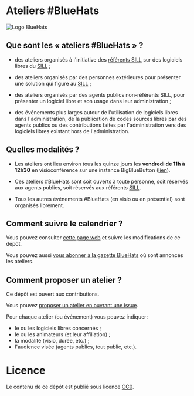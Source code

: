 Ateliers #BlueHats
======

![Logo BlueHats](https://www.numerique.gouv.fr/uploads/Visuel_article_Rejoignez%20la%20communaut%C3%A9%20Bluehats.jpg)

## Que sont les « ateliers #BlueHats » ?

- des ateliers organisés à l'initiative des [référents
  SILL](https://disic.github.io/sill/index.html) sur des logiciels
  libres du [SILL](https://sill.etalab.gouv.fr/) ;

- des ateliers organisés par des personnes extérieures pour présenter
  une solution qui figure au [SILL](https://sill.etalab.gouv.fr/) ;

- des ateliers organisés par des agents publics non-référents SILL,
  pour présenter un logiciel libre et son usage dans leur
  administration ;

- des événements plus larges autour de l'utilisation de logiciels
  libres dans l'administration, de la publication de codes sources
  libres par des agents publics ou des contributions faites par
  l'administration vers des logiciels libres existant hors de
  l'administration.

## Quelles modalités ?

- Les ateliers ont lieu environ tous les quinze jours les **vendredi
  de 11h à 12h30** en visioconférence sur une instance BigBlueButton
  ([lien](https://visio.incubateur.net/b/bas-vwv-2ww)).

- Ces ateliers #BlueHats sont soit ouverts à toute personne, soit
  réservés aux agents publics, soit réservés aux référents
  [SILL](https://sill.etalab.gouv.fr/).

- Tous les autres événements #BlueHats (en visio ou en présentiel)
  sont organisés librement.
  
## Comment suivre le calendrier ?

Vous pouvez consulter [cette page
web](https://box.bzg.io/cloud/index.php/apps/calendar/p/Lt2cGqsFS82mjkWL)
et suivre les modifications de ce dépôt.

Vous pouvez aussi [vous abonner à la gazette
BlueHats](https://infolettres.etalab.gouv.fr/subscribe/bluehats@mail.etalab.studio)
où sont annoncés les ateliers.

## Comment proposer un atelier ?

Ce dépôt est ouvert aux contributions.

Vous pouvez [proposer un atelier en ouvrant une issue](https://github.com/blue-hats/ateliers/issues/new?assignees=bzg&labels=Proposition&template=proposition-atelier.md&title=Proposition+%3A+).

Pour chaque atelier (ou événement) vous pouvez indiquer:

- le ou les logiciels libres concernés ;
- le ou les animateurs (et leur affiliation) ;
- la modalité (visio, durée, etc.) ;
- l'audience visée (agents publics, tout public, etc.).

# Licence

Le contenu de ce dépôt est publié sous licence [CC0](LICENSE).
